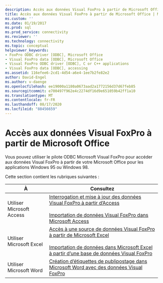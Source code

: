 ```yaml
---
description: Accès aux données Visual FoxPro à partir de Microsoft Office
title: Accès aux données Visual FoxPro à partir de Microsoft Office | Microsoft Docs
ms.custom: ''
ms.date: 01/19/2017
ms.prod: sql
ms.prod_service: connectivity
ms.reviewer: ''
ms.technology: connectivity
ms.topic: conceptual
helpviewer_keywords:
- FoxPro ODBC driver [ODBC], Microsoft Office
- Visual FoxPro data [ODBC], Microsoft Office
- Visual FoxPro ODBC driver [ODBC], C or C++ applications
- Visual FoxPro data [ODBC], accessing
ms.assetid: 116efee6-2cd1-4d54-a6e4-1ee7b2fe82e2
author: David-Engel
ms.author: v-daenge
ms.openlocfilehash: ee19000a1180a0673aad2a1772156d37d67feb85
ms.sourcegitcommit: e700497f962e4c2274df16d9e651059b42ff1a10
ms.translationtype: MT
ms.contentlocale: fr-FR
ms.lasthandoff: 08/17/2020
ms.locfileid: "88456659"
---
```

# <a name="accessing-visual-foxpro-data-from-microsoft-office"></a>Accès aux données Visual FoxPro à partir de Microsoft Office
Vous pouvez utiliser le pilote ODBC Microsoft Visual FoxPro pour accéder aux données Visual FoxPro à partir de votre Microsoft Office pour les applications Windows 95 ou Windows 98.  
  
 Cette section contient les rubriques suivantes :  
  
|À|Consultez|  
|--------|---------|  
|Utiliser Microsoft Access|[Interrogation et mise à jour des données Visual FoxPro à partir d’Access](../../odbc/microsoft/querying-and-updating-visual-foxpro-data-from-microsoft-access.md)<br /><br /> [Importation de données Visual FoxPro dans Microsoft Access](../../odbc/microsoft/importing-visual-foxpro-data-into-microsoft-access.md)|  
|Utiliser Microsoft Excel|[Accès à une source de données Visual FoxPro à partir de Microsoft Excel](../../odbc/microsoft/accessing-a-visual-foxpro-data-source-from-microsoft-excel.md)<br /><br /> [Importation de données dans Microsoft Excel à partir d’une base de données Visual FoxPro](../../odbc/microsoft/importing-data-into-microsoft-excel-from-a-visual-foxpro-database.md)|  
|Utiliser Microsoft Word|[Création d’étiquettes de publipostage dans Microsoft Word avec des données Visual FoxPro](../../odbc/microsoft/creating-mailing-labels-in-microsoft-word-using-visual-foxpro-data.md)|
